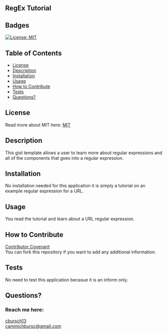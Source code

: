 ## RegEx Tutorial

## Badges
  [![License: MIT](https://img.shields.io/badge/License-MIT-yellow.svg)](https://opensource.org/licenses/MIT)

  ## Table of Contents
  * [License](#license)
  * [Description](#description)
  * [Installation](#installation)
  * [Usage](#usage)
  * [How to Contribute](#how-to-contribute)
  * [Tests](#tests)
  * [Questions?](#questions)

  ## License
  Read more about MIT here:
  [MIT](https://opensource.org/licenses/MIT)

  ## Description
  This gist template allows a user to learn more about regular expressions and all of the components that goes into a regular expression.

  ## Installation
  No installation needed for this application it is simply a tutorial on an example regular expression for a URL.

  ## Usage
  You read the tutorial and learn about a URL regular expression.

  ## How to Contribute
  [Contributor Covenant](https://www.contributor-covenant.org/)  
  You can fork this repository if you want to add any additional information.

  ## Tests
  No need to test this application becasue it is an inform only.

  ## Questions?
  ### Reach me here: 
  [cbursch13](https://github.com/cbursch13)  
  cammichbursc@gmail.com